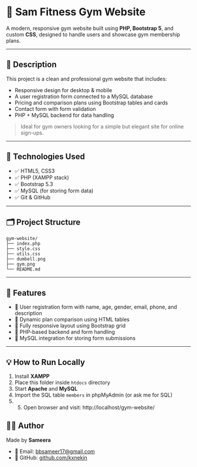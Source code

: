 # 💪 Sam Fitness Gym Website

A modern, responsive gym website built using **PHP, Bootstrap 5**, and custom **CSS**, designed to handle users and showcase gym membership plans.

---

## 🧾 Description

This project is a clean and professional gym website that includes:
- Responsive design for desktop & mobile
- A user registration form connected to a MySQL database
- Pricing and comparison plans using Bootstrap tables and cards
- Contact form with form validation
- PHP + MySQL backend for data handling

> Ideal for gym owners looking for a simple but elegant site for online sign-ups.

---

## 🚀 Technologies Used

- ✅ HTML5, CSS3
- ✅ PHP (XAMPP stack)
- ✅ Bootstrap 5.3
- ✅ MySQL (for storing form data)
- ✅ Git & GitHub

---

## 🗂️ Project Structure

```
gym-website/
├── index.php
├── style.css
├── utils.css
├── dumbell.png
├── gym.png
└── README.md
```



---

## 📝 Features

- 👤 User registration form with name, age, gender, email, phone, and description
- 🧾 Dynamic plan comparison using HTML tables
- 📱 Fully responsive layout using Bootstrap grid
- 🔐 PHP-based backend and form handling
- 💽 MySQL integration for storing form submissions

---

## 💡 How to Run Locally

1. Install **XAMPP**
2. Place this folder inside `htdocs` directory
3. Start **Apache** and **MySQL**
4. Import the SQL table `members` in phpMyAdmin (or ask me for SQL)
5. 5. Open browser and visit: http://localhost/gym-website/



## 🙋‍♀️ Author

Made by **Sameera**

- 📧 Email: bbsameer17@gmail.com
- 🔗 GitHub: [github.com/kxnekin](https://github.com/kxnekin)








